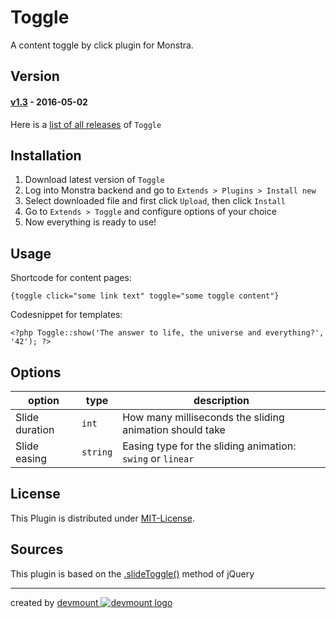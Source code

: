 Toggle
======

A content toggle by click plugin for Monstra.

## Version
#### [**v1.3**](https://github.com/devmount-monstra/toggle/releases/tag/v1.3) - 2016-05-02

Here is a [list of all releases](https://github.com/devmount-monstra/toggle/releases) of `Toggle`

## Installation
1. Download latest version of `Toggle`
2. Log into Monstra backend and go to `Extends > Plugins > Install new`
3. Select downloaded file and first click `Upload`, then click `Install`
4. Go to `Extends > Toggle` and configure options of your choice
5. Now everything is ready to use!

## Usage
Shortcode for content pages:

    {toggle click="some link text" toggle="some toggle content"}

Codesnippet for templates:

    <?php Toggle::show('The answer to life, the universe and everything?', '42'); ?>

## Options
| option         | type     | description                                                 |
|----------------|----------|-------------------------------------------------------------|
| Slide duration | `int`    | How many milliseconds the sliding animation should take     |
| Slide easing   | `string` | Easing type for the sliding animation: `swing` or `linear`  |

## License
This Plugin is distributed under [MIT-License](http://opensource.org/licenses/mit-license.html).

## Sources
This plugin is based on the [.slideToggle()](http://api.jquery.com/slidetoggle/) method of jQuery

---
created by [devmount ![devmount logo](http://media.devmount.de/devmount_small_dark.png)](http://devmount.de)